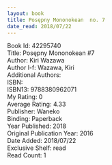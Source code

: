 ```yaml
---
layout: book
title: Posępny Mononokean  no. 7
date_read: 2018/07/22
---
```


Book Id: 42295740<br />
Title: Posępny Mononokean #7<br />
Author: Kiri Wazawa<br />
Author l-f: Wazawa, Kiri<br />
Additional Authors: <br />
ISBN: <br />
ISBN13: 9788380962071<br />
My Rating: 0<br />
Average Rating: 4.33<br />
Publisher: Waneko<br />
Binding: Paperback<br />
Year Published: 2018<br />
Original Publication Year: 2016<br />
Date Added: 2018/07/22<br />
Exclusive Shelf: read<br />
Read Count: 1<br />

